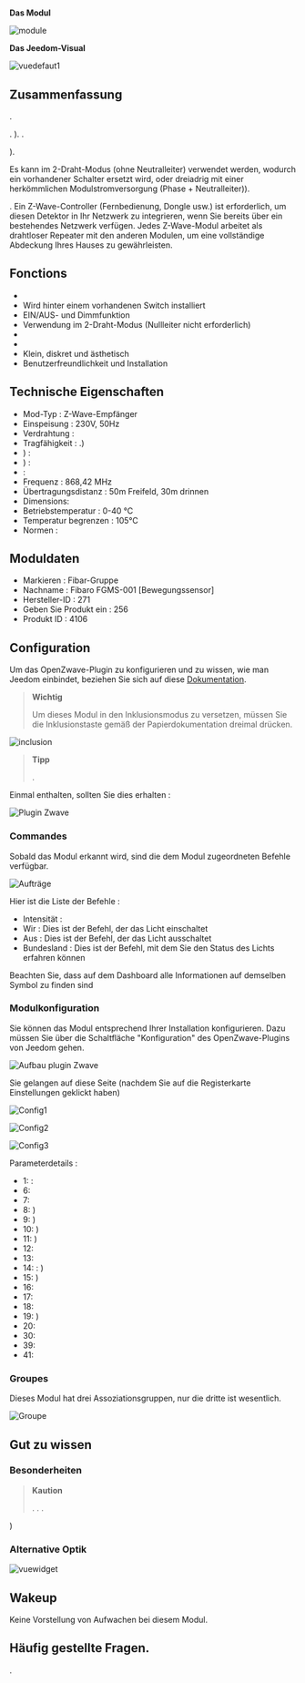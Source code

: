 # 

**Das Modul**

![module](images/fibaro.fgd211/module.jpg)

**Das Jeedom-Visual**

![vuedefaut1](images/fibaro.fgd211/vuedefaut1.jpg)

## Zusammenfassung

.

. ). .

).

Es kann im 2-Draht-Modus (ohne Neutralleiter) verwendet werden, wodurch ein vorhandener Schalter ersetzt wird, oder dreiadrig mit einer herkömmlichen Modulstromversorgung (Phase + Neutralleiter)).

. Ein Z-Wave-Controller (Fernbedienung, Dongle usw.) ist erforderlich, um diesen Detektor in Ihr Netzwerk zu integrieren, wenn Sie bereits über ein bestehendes Netzwerk verfügen. Jedes Z-Wave-Modul arbeitet als drahtloser Repeater mit den anderen Modulen, um eine vollständige Abdeckung Ihres Hauses zu gewährleisten.

## Fonctions

-   
-   Wird hinter einem vorhandenen Switch installiert
-   EIN/AUS- und Dimmfunktion
-   Verwendung im 2-Draht-Modus (Nullleiter nicht erforderlich)
-   
-   
-   Klein, diskret und ästhetisch
-   Benutzerfreundlichkeit und Installation

## Technische Eigenschaften

-   Mod-Typ : Z-Wave-Empfänger
-   Einspeisung : 230V, 50Hz
-   Verdrahtung : 
-   Tragfähigkeit : .)
-   ) : 
-   ) : 
-    : 
-   Frequenz : 868,42 MHz
-   Übertragungsdistanz : 50m Freifeld, 30m drinnen
-   Dimensions: 
-   Betriebstemperatur : 0-40 °C
-   Temperatur begrenzen : 105°C
-   Normen : 

## Moduldaten

-   Markieren : Fibar-Gruppe
-   Nachname : Fibaro FGMS-001 \[Bewegungssensor\]
-   Hersteller-ID : 271
-   Geben Sie Produkt ein : 256
-   Produkt ID : 4106

## Configuration

Um das OpenZwave-Plugin zu konfigurieren und zu wissen, wie man Jeedom einbindet, beziehen Sie sich auf diese [Dokumentation](https://doc.jeedom.com/de_DE/plugins/automation%20protocol/openzwave/).

> **Wichtig**
>
> Um dieses Modul in den Inklusionsmodus zu versetzen, müssen Sie die Inklusionstaste gemäß der Papierdokumentation dreimal drücken.

![inclusion](images/fibaro.fgd211/inclusion.jpg)

> **Tipp**
>
> .

Einmal enthalten, sollten Sie dies erhalten :

![Plugin Zwave](images/fibaro.fgd211/information.jpg)

### Commandes

Sobald das Modul erkannt wird, sind die dem Modul zugeordneten Befehle verfügbar.

![Aufträge](images/fibaro.fgd211/commandes.jpg)

Hier ist die Liste der Befehle :

-   Intensität : 
-   Wir : Dies ist der Befehl, der das Licht einschaltet
-   Aus : Dies ist der Befehl, der das Licht ausschaltet
-   Bundesland : Dies ist der Befehl, mit dem Sie den Status des Lichts erfahren können

Beachten Sie, dass auf dem Dashboard alle Informationen auf demselben Symbol zu finden sind

### Modulkonfiguration

Sie können das Modul entsprechend Ihrer Installation konfigurieren. Dazu müssen Sie über die Schaltfläche "Konfiguration" des OpenZwave-Plugins von Jeedom gehen.

![Aufbau plugin Zwave](images/plugin/bouton_configuration.jpg)

Sie gelangen auf diese Seite (nachdem Sie auf die Registerkarte Einstellungen geklickt haben)

![Config1](images/fibaro.fgd211/config1.jpg)

![Config2](images/fibaro.fgd211/config2.jpg)

![Config3](images/fibaro.fgd211/config3.jpg)

Parameterdetails :

-   1:  : 
-   6: 
-   7: 
-   8: )
-   9: )
-   10: )
-   11: )
-   12: 
-   13: 
-   14:  : )
-   15: )
-   16: 
-   17: 
-   18: 
-   19: )
-   20: 
-   30: 
-   39: 
-   41: 

### Groupes

Dieses Modul hat drei Assoziationsgruppen, nur die dritte ist wesentlich.

![Groupe](images/fibaro.fgd211/groupe.jpg)

## Gut zu wissen

### Besonderheiten

> **Kaution**
>
> . . .

)

### Alternative Optik

![vuewidget](images/fibaro.fgd211/vuewidget.jpg)

## Wakeup

Keine Vorstellung von Aufwachen bei diesem Modul.

## Häufig gestellte Fragen.

.
